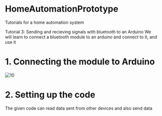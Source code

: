 # HomeAutomationPrototype
Tutorials for a home automation system

Tutorial 3: Sending and recieving signals with bluetooth to an Arduino
We will learn to connect a bluetooth module to an arduino and connect to it, and use it

# 1. Connecting the module to Arduino
![10](https://user-images.githubusercontent.com/71849675/223050772-c6e99949-173d-45e3-9056-8149e7c54667.jpg)

# 2. Setting up the code
The given code can read data sent from other devices and also send data 
